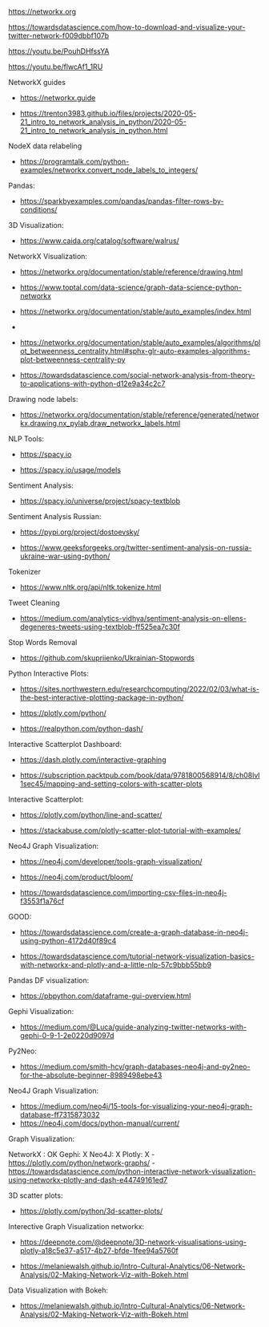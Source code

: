 https://networkx.org

https://towardsdatascience.com/how-to-download-and-visualize-your-twitter-network-f009dbbf107b


https://youtu.be/PouhDHfssYA


https://youtu.be/flwcAf1_1RU


NetworkX guides 

- https://networkx.guide

- https://trenton3983.github.io/files/projects/2020-05-21_intro_to_network_analysis_in_python/2020-05-21_intro_to_network_analysis_in_python.html

NodeX data relabeling

- https://programtalk.com/python-examples/networkx.convert_node_labels_to_integers/

Pandas:

- https://sparkbyexamples.com/pandas/pandas-filter-rows-by-conditions/

3D Visualization:

- https://www.caida.org/catalog/software/walrus/

NetworkX Visualization:

- https://networkx.org/documentation/stable/reference/drawing.html

- https://www.toptal.com/data-science/graph-data-science-python-networkx

- https://networkx.org/documentation/stable/auto_examples/index.html
- 
- https://networkx.org/documentation/stable/auto_examples/algorithms/plot_betweenness_centrality.html#sphx-glr-auto-examples-algorithms-plot-betweenness-centrality-py

- https://towardsdatascience.com/social-network-analysis-from-theory-to-applications-with-python-d12e9a34c2c7

Drawing node labels:

- https://networkx.org/documentation/stable/reference/generated/networkx.drawing.nx_pylab.draw_networkx_labels.html

NLP Tools:

- https://spacy.io

- https://spacy.io/usage/models

Sentiment Analysis:

- https://spacy.io/universe/project/spacy-textblob

Sentiment Analysis Russian:

- https://pypi.org/project/dostoevsky/

- https://www.geeksforgeeks.org/twitter-sentiment-analysis-on-russia-ukraine-war-using-python/

Tokenizer 

- https://www.nltk.org/api/nltk.tokenize.html

Tweet Cleaning 

- https://medium.com/analytics-vidhya/sentiment-analysis-on-ellens-degeneres-tweets-using-textblob-ff525ea7c30f

Stop Words Removal 

- https://github.com/skupriienko/Ukrainian-Stopwords

Python Interactive Plots:

- https://sites.northwestern.edu/researchcomputing/2022/02/03/what-is-the-best-interactive-plotting-package-in-python/

- https://plotly.com/python/

- https://realpython.com/python-dash/

Interactive Scatterplot Dashboard:

- https://dash.plotly.com/interactive-graphing

- https://subscription.packtpub.com/book/data/9781800568914/8/ch08lvl1sec45/mapping-and-setting-colors-with-scatter-plots

Interactive Scatterplot:

- https://plotly.com/python/line-and-scatter/

- https://stackabuse.com/plotly-scatter-plot-tutorial-with-examples/

Neo4J Graph Visualization:

- https://neo4j.com/developer/tools-graph-visualization/

- https://neo4j.com/product/bloom/

- https://towardsdatascience.com/importing-csv-files-in-neo4j-f3553f1a76cf

GOOD:

- https://towardsdatascience.com/create-a-graph-database-in-neo4j-using-python-4172d40f89c4

- https://towardsdatascience.com/tutorial-network-visualization-basics-with-networkx-and-plotly-and-a-little-nlp-57c9bbb55bb9


Pandas DF visualization:

- https://pbpython.com/dataframe-gui-overview.html

Gephi Visualization:

- https://medium.com/@Luca/guide-analyzing-twitter-networks-with-gephi-0-9-1-2e0220d9097d

Py2Neo:

- https://medium.com/smith-hcv/graph-databases-neo4j-and-py2neo-for-the-absolute-beginner-8989498ebe43


Neo4J Graph Visualization:

- https://medium.com/neo4j/15-tools-for-visualizing-your-neo4j-graph-database-ff7315873032
- https://neo4j.com/docs/python-manual/current/

Graph Visualization:

NetworkX : OK
Gephi: X
Neo4J: X
Plotly: X
    - https://plotly.com/python/network-graphs/
    - https://towardsdatascience.com/python-interactive-network-visualization-using-networkx-plotly-and-dash-e44749161ed7

3D scatter plots:

- https://plotly.com/python/3d-scatter-plots/


Interective Graph Visualization networkx:

- https://deepnote.com/@deepnote/3D-network-visualisations-using-plotly-a18c5e37-a517-4b27-bfde-1fee94a5760f

- https://melaniewalsh.github.io/Intro-Cultural-Analytics/06-Network-Analysis/02-Making-Network-Viz-with-Bokeh.html


Data Visualization with Bokeh:

- https://melaniewalsh.github.io/Intro-Cultural-Analytics/06-Network-Analysis/02-Making-Network-Viz-with-Bokeh.html

